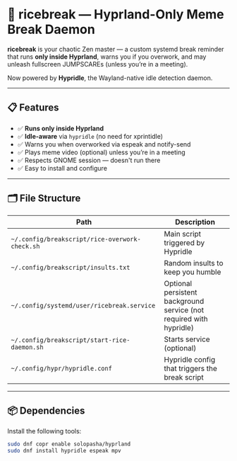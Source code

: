 # 🌾 ricebreak — Hyprland-Only Meme Break Daemon

**ricebreak** is your chaotic Zen master — a custom systemd break reminder that runs **only inside Hyprland**, warns you if you overwork, and may unleash fullscreen JUMPSCAREs (unless you’re in a meeting).

Now powered by **Hypridle**, the Wayland-native idle detection daemon.

---

## 📋 Features

- ✅ **Runs only inside Hyprland**
- ✅ **Idle-aware** via `hypridle` (no need for xprintidle)
- ✅ Warns you when overworked via espeak and notify-send
- ✅ Plays meme video (optional) unless you’re in a meeting
- ✅ Respects GNOME session — doesn't run there
- ✅ Easy to install and configure

---

## 🗂️ File Structure

| Path | Description |
|------|-------------|
| `~/.config/breakscript/rice-overwork-check.sh` | Main script triggered by Hypridle |
| `~/.config/breakscript/insults.txt` | Random insults to keep you humble |
| `~/.config/systemd/user/ricebreak.service` | Optional persistent background service (not required with hypridle) |
| `~/.config/breakscript/start-rice-daemon.sh` | Starts service (optional) |
| `~/.config/hypr/hypridle.conf` | Hypridle config that triggers the break script |

---

## 📦 Dependencies

Install the following tools:

```bash
sudo dnf copr enable solopasha/hyprland
sudo dnf install hypridle espeak mpv
